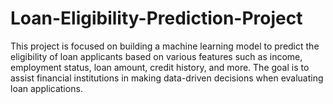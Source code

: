 # Loan-Eligibility-Prediction-Project
This project is focused on building a machine learning model to predict the eligibility of loan applicants based on various features such as income, employment status, loan amount, credit history, and more. The goal is to assist financial institutions in making data-driven decisions when evaluating loan applications.

